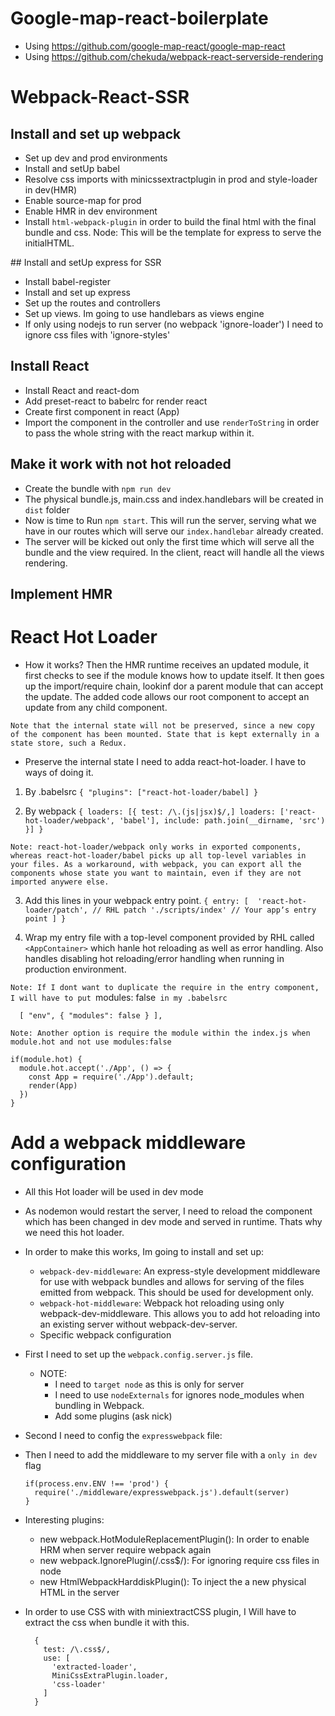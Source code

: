 # Google-map-react-boilerplate
  - Using https://github.com/google-map-react/google-map-react
  - Using https://github.com/chekuda/webpack-react-serverside-rendering

# Webpack-React-SSR

## Install and set up webpack

  - Set up dev and prod environments
  - Install and setUp babel
  - Resolve css imports with minicssextractplugin in prod and style-loader in dev(HMR)
  - Enable source-map for prod
  - Enable HMR in dev environment
  - Install `html-webpack-plugin` in order to build the final html with the final bundle and css. Node: This will be the template for express to serve the initialHTML.

## Install and setUp express for SSR

  - Install babel-register
  - Install and set up express
  - Set up the routes and controllers
  - Set up views. Im going to use handlebars as views engine
  - If only using nodejs to run server (no webpack 'ignore-loader') I need to ignore css files with 'ignore-styles'

## Install React

  - Install React and react-dom
  - Add preset-react to babelrc for render react
  - Create first component in react (App)
  - Import the component in the controller and use `renderToString` in order to pass the whole string with the react markup within it.

## Make it work with not hot reloaded

  - Create the bundle with `npm run dev`
  - The physical bundle.js, main.css and index.handlebars will be created in `dist` folder
  - Now is time to Run `npm start`. This will run the server, serving what we have in our routes which will serve our `index.handlebar` already created.
  - The server will be kicked out only the first time which will serve all the bundle and the view required. In the client, react will handle all the views rendering.

## Implement HMR

# React Hot Loader

  - How it works?
  Then the HMR runtime receives an updated module, it first checks to see if the module knows how to update itself. It then goes up the import/require chain, lookinf dor a parent module that can accept the update. The added code allows our root component to accept an update from any child component.

  `Note that the internal state will not be preserved, since a new copy of the component has been mounted. State that is kept externally in a state store, such a Redux.`

  - Preserve the internal state
  I need to adda react-hot-loader. I have to ways of doing it.
  1. By .babelsrc
    ```
    {
      "plugins": ["react-hot-loader/babel]
    }
    ```

  2. By webpack
    ```
    {
      loaders: [{
        test: /\.(js|jsx)$/,]
        loaders: ['react-hot-loader/webpack', 'babel'],
        include: path.join(__dirname, 'src')
      }]
    }
    ```

  `Note: react-hot-loader/webpack only works in exported components, whereas react-hot-loader/babel picks up all top-level variables in your files. As a workaround, with webpack, you can export all the components whose state you want to maintain, even if they are not imported anywere else.`

  3. Add this lines in your webpack entry point.
    ```
    {
      entry: [ 
        'react-hot-loader/patch', // RHL patch
      './scripts/index' // Your appʼs entry point
      ]
    }
    ```

  4. Wrap my entry file with a top-level component provided by RHL called `<AppContainer>` which hanle hot reloading as well as error handling. Also handles disabling hot reloading/error handling when running in production environment.

  `Note: If I dont want to duplicate the require in the entry component, I will have to put `modules: false` in my .babelsrc`

  ```
    [ "env", { "modules": false } ],
  ```

  `Note: Another option is require the module within the index.js when module.hot and not use modules:false`

  ```
  if(module.hot) {
    module.hot.accept('./App', () => {
      const App = require('./App').default;
      render(App)
    })
  }
  ```

# Add a webpack middleware configuration

  - All this Hot loader will be used in dev mode
  - As nodemon would restart the server, I need to reload the component which has been changed in dev mode and served in runtime. Thats why we need this hot loader.
  - In order to make this works, Im going to install and set up:
    - `webpack-dev-middleware`: An express-style development middleware for use with webpack bundles and allows for serving of the files emitted from webpack. This should be used for development only.
    - `webpack-hot-middleware`: Webpack hot reloading using only webpack-dev-middleware. This allows you to add hot reloading into an existing server without webpack-dev-server.
    - Specific webpack configuration

  - First I need to set up the `webpack.config.server.js` file.
    - NOTE:
      - I need to `target node` as this is only for server
      - I need to use `nodeExternals` for ignores node_modules when bundling in Webpack.
      - Add some plugins (ask nick)

  - Second I need to config the `expresswebpack` file:

  - Then I need to add the middleware to my server file with a `only in dev` flag
    ```
    if(process.env.ENV !== 'prod') {
      require('./middleware/expresswebpack.js').default(server)
    }
    ```

  - Interesting plugins:
    - new webpack.HotModuleReplacementPlugin(): In order to enable HRM when server require webpack again
    - new webpack.IgnorePlugin(/\.css$/): For ignoring require css files in node
    - new HtmlWebpackHarddiskPlugin(): To inject the a new physical HTML in the server

  - In order to use CSS with with miniextractCSS plugin, I Will have to extract the css when bundle it with this.
    ```
      {
        test: /\.css$/,
        use: [
          'extracted-loader',
          MiniCssExtraPlugin.loader,
          'css-loader'
        ]
      }
    ```


